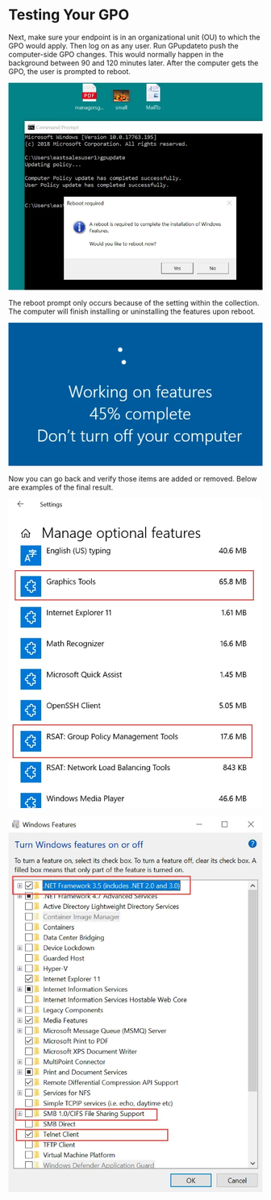 # Testing Your GPO

Next, make sure your endpoint is in an organizational unit (OU) to which the GPO would apply. Then
log on as any user. Run GPupdateto push the computer-side GPO changes. This would normally happen in
the background between 90 and 120 minutes later. After the computer gets the GPO, the user is
prompted to reboot.

![quickstart_adding_and_removing_16](../../../../../static/img/product_docs/policypak/policypak/feature/addremove/quickstart_adding_and_removing_16.webp)

The reboot prompt only occurs because of the setting within the collection. The computer will finish
installing or uninstalling the features upon reboot.

![quickstart_adding_and_removing_17](../../../../../static/img/product_docs/policypak/policypak/feature/addremove/quickstart_adding_and_removing_17.webp)

Now you can go back and verify those items are added or removed. Below are examples of the final
result.

![quickstart_adding_and_removing_18](../../../../../static/img/product_docs/policypak/policypak/feature/addremove/quickstart_adding_and_removing_18.webp)

![quickstart_adding_and_removing_19](../../../../../static/img/product_docs/policypak/policypak/feature/addremove/quickstart_adding_and_removing_19.webp)
